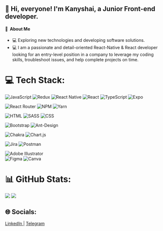 ## 👋 Hi, everyone! I'm Kanyshai, a Junior Front-end developer.

####  💫 &nbsp;About Me
- 💻 Exploring new technologies and developing software solutions.
- 💻 I am a passionate and detail-oriented React-Native & React developer looking for an entry-level position in a company to leverage my coding skills, troubleshoot issues, and help complete projects on time.


# 💻 Tech Stack:
![JavaScript](https://img.shields.io/badge/javascript-%23323330.svg?style=flat-square&logo=javascript&logoColor=%23F7DF1E) 
![Redux](https://img.shields.io/badge/redux-%23593d88.svg?style=flat-square&logo=redux&logoColor=white) 
![React Native](https://img.shields.io/badge/react_native-%2320232a.svg?style=flat-square&logo=react&logoColor=%2361DAFB) 
![React](https://img.shields.io/badge/react-%2320232a.svg?style=flat-square&logo=react&logoColor=%2361DAFB) 
![TypeScript](https://img.shields.io/badge/typescript-%23007ACC.svg?style=flat-square&logo=typescript&logoColor=white) 
![Expo](https://img.shields.io/badge/expo-1C1E24?style=flat-square&logo=expo&logoColor=#D04A37) 

![React Router](https://img.shields.io/badge/React_Router-CA4245?style=flat-square&logo=react-router&logoColor=white) 
![NPM](https://img.shields.io/badge/NPM-%23000000.svg?style=flat-square&logo=npm&logoColor=white)
![Yarn](https://img.shields.io/badge/yarn-%232C8EBB.svg?style=flat-square&logo=yarn&logoColor=white)

![HTML](https://img.shields.io/badge/HTML5-E34F26?style=flat-square&logo=html5&logoColor=white)
![SASS](https://img.shields.io/badge/SASS-hotpink.svg?style=flat-square&logo=SASS&logoColor=white) 
![CSS](https://img.shields.io/badge/CSS3-1572B6?&style=flat-square&logo=css3&logoColor=white)

![Bootstrap](https://img.shields.io/badge/bootstrap-%23563D7C.svg?style=flat-square&logo=bootstrap&logoColor=white) 
![Ant-Design](https://img.shields.io/badge/-AntDesign-%230170FE?style=flat-square&logo=ant-design&logoColor=white) 

![Chakra](https://img.shields.io/badge/chakra-%234ED1C5.svg?style=flat-square&logo=chakraui&logoColor=white) 
![Chart.js](https://img.shields.io/badge/chart.js-F5788D.svg?style=flat-square&logo=chart.js&logoColor=white) 

![Jira](https://img.shields.io/badge/jira-%230A0FFF.svg?style=flat-square&logo=jira&logoColor=white) 
![Postman](https://img.shields.io/badge/Postman-FF6C37?style=flat-square&logo=postman&logoColor=white)

![Adobe Illustrator](https://img.shields.io/badge/adobeillustrator-%23FF9A00.svg?style=flat-square&logo=adobeillustrator&logoColor=white) 	
![Figma](https://img.shields.io/badge/figma-%23F24E1E.svg?style=flat-square&logo=figma&logoColor=white) 
![Canva](https://img.shields.io/badge/Canva-%2300C4CC.svg?style=flat-square&logo=Canva&logoColor=white) 

# 📊 GitHub Stats:
![](https://github-readme-stats.vercel.app/api?username=kbakaeva&theme=nord&hide_border=true&include_all_commits=true&count_private=true)
![](https://github-readme-stats.vercel.app/api/top-langs/?username=kbakaeva&theme=nord&hide_border=true&include_all_commits=true&count_private=true&layout=compact)


## 🌐 Socials:
[LinkedIn ](https://www.linkedin.com/in/kbakaeva/) | [Telegram](https://t.me/kanyshai_bakaeva)

